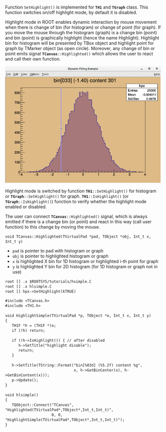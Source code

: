 Function `SetHighlight()` is implemented for **`TH1`** and **`TGraph`** class.
This function switches on/off highlight mode, by default it is disabled.

Highlight mode in ROOT enables dynamic interaction by mouse movement when there
is change of bin (for histogram) or change of point (for graph). If you move
the mouse through the histogram (graph) is a change bin (point) and bin (point)
is graphically highlight (hence the name Highlight). Highlight bin for histogram
will be presented by TBox object and highlight point for graph by TMarker object
(as open circle). Moreover, any change of bin or point emits signal
**`TCanvas`**`::Highlighted()` which allows the user to react and call their own
function.

![Highlight mode for histogram](https://raw.githubusercontent.com/musinsky/ROOTHighlight/master/hlsimple.gif)

Highlight mode is switched by function **`TH1`**`::SetHighlight()` for histogram
or **`TGraph`**`::SetHighlight()` for graph. **`TH1`**`::IsHighlight()`
(or **`TGraph`**`::IsHighlight()`) function to verify whether the highlight mode
enabled or disabled.

The user can connect **`TCanvas`**`::Highlighted()` signal, which is always emitted
if there is a change bin (or point) and react in this way (call user function) to this
change by moving the mouse.

``` {.cpp}
void TCanvas::Highlighted(TVirtualPad *pad, TObject *obj, Int_t x, Int_t y)
```
- `pad` is pointer to pad with histogram or graph
- `obj` is pointer to highlighted histogram or graph
- `x` is highlighted X bin for 1D histogram or highlighted i-th point for graph
- `y` is highlighted Y bin for 2D histogram (for 1D histogram or graph not in use)

``` {.cpp}
root [] .x $ROOTSYS/tutorials/hsimple.C
root [] .x hlsimple.C
root [] hpx->SetHighlight(kTRUE)
```

``` {.cpp}
#include <TCanvas.h>
#include <TH1.h>

void HighlightSimple(TVirtualPad *p, TObject *o, Int_t x, Int_t y)
{
   TH1F *h = (TH1F *)o;
   if (!h) return;

   if (!h->IsHighlight()) { // after disabled
      h->SetTitle("highlight disable");
      return;
   }

   h->SetTitle(TString::Format("bin[%03d] (%5.2f) content %g",
                               x, h->GetBinCenter(x), h->GetBinContent(x)));
   p->Update();
}

void hlsimple()
{
   TQObject::Connect("TCanvas", "Highlighted(TVirtualPad*,TObject*,Int_t,Int_t)",
                     0, 0, "HighlightSimple(TVirtualPad*,TObject*,Int_t,Int_t)");
}
```
